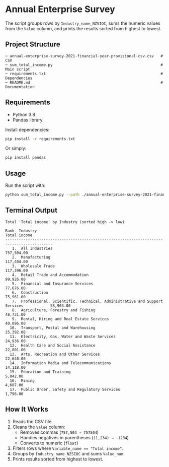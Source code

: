 # Annual Enterprise Survey

The script groups rows by `Industry_name_NZSIOC`, sums the numeric values from the `Value` column, and prints the results sorted from highest to lowest.

## Project Structure

```
─ annual-enterprise-survey-2021-financial-year-provisional-csv.csv   # CSV
─ sum_total_income.py                                                # Main script
─ requirements.txt                                                   # Dependencies
─ README.md                                                          # Documentation
```

## Requirements

- Python 3.8
- Pandas library  

Install dependencies:
```bash
pip install -r requirements.txt
```

Or simply:
```bash
pip install pandas
```

## Usage

Run the script with:

```bash
python sum_total_income.py --path ./annual-enterprise-survey-2021-financial-year-provisional-csv.csv
```

## Terminal Output

```
Total 'Total income' by Industry (sorted high -> low)

Rank  Industry                                                     Total income
-------------------------------------------------------------------------------------------
   1.  All industries                                                         757,504.00
   2.  Manufacturing                                                          117,404.00
   3.  Wholesale Trade                                                        117,396.00
   4.  Retail Trade and Accommodation                                          99,926.00
   5.  Financial and Insurance Services                                        77,676.00
   6.  Construction                                                            75,961.00
   7.  Professional, Scientific, Technical, Administrative and Support Services            58,903.00
   8.  Agriculture, Forestry and Fishing                                       48,731.00
   9.  Rental, Hiring and Real Estate Services                                 40,096.00
  10.  Transport, Postal and Warehousing                                       25,392.00
  11.  Electricity, Gas, Water and Waste Services                              24,936.00
  12.  Health Care and Social Assistance                                       22,801.00
  13.  Arts, Recreation and Other Services                                     22,640.00
  14.  Information Media and Telecommunications                                14,118.00
  15.  Education and Training                                                   5,042.00
  16.  Mining                                                                   4,687.00
  17.  Public Order, Safety and Regulatory Services                             1,796.00
```

## How It Works

1. Reads the CSV file.  
2. Cleans the `Value` column:  
   - Removes commas (`757,504 → 757504`)  
   - Handles negatives in parentheses (`(1,234) → -1234`)  
   - Converts to numeric (`float`)  
3. Filters rows where `Variable_name == "Total income"`.  
4. Groups by `Industry_name_NZSIOC` and sums `Value_num`.  
5. Prints results sorted from highest to lowest.  
